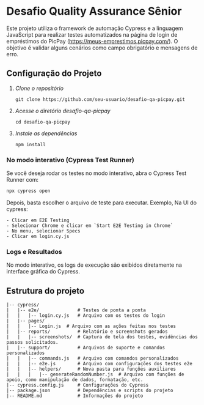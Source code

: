 # Desafio Quality Assurance Sênior
   Este projeto utiliza o framework de automação Cypress e a linguagem JavaScript para realizar testes automatizados na página de login de empréstimos do PicPay (https://meus-emprestimos.picpay.com/). O objetivo é validar alguns cenários como campo obrigatório e mensagens de erro.

## Configuração do Projeto
   1. *Clone o repositório*
      ```
      git clone https://github.com/seu-usuario/desafio-qa-picpay.git
      ```
   2. *Acesse o diretório desafio-qa-picpay*
      ```
      cd desafio-qa-picpay
      ```
   3. *Instale as dependências*
      ```
      npm install
      ```    

### No modo interativo (Cypress Test Runner)

Se você deseja rodar os testes no modo interativo, abra o Cypress Test Runner com:

```bash
npx cypress open
```

Depois, basta escolher o arquivo de teste para executar.
Exemplo, Na UI do cypress:

```
- Clicar em E2E Testing
- Selecionar Chrome e clicar em `Start E2E Testing in Chrome`
- No menu, selecionar Specs
- Clicar em login.cy.js
```

### Logs e Resultados

No modo interativo, os logs de execução são exibidos diretamente na interface gráfica do Cypress.

## Estrutura do projeto
   ```
   |-- cypress/
   |   |-- e2e/              # Testes de ponta a ponta
   |   |   |-- login.cy.js   # Arquivo com os testes do login
   |   |-- pages/
   |   |   |-- Login.js  # Arquivo com as ações feitas nos testes      
   |   |-- reports/          # Relatório e screenshots gerados
   |   |   |-- screenshots/  # Captura de tela dos testes, evidências dos passos solicitados.
   |   |-- support/          # Arquivos de suporte e comandos personalizados
   |   |   |-- commands.js   # Arquivo com comandos personalizados
   |   |   |-- e2e.js        # Arquivo com configurações dos testes e2e
   |   |   |-- helpers/      # Nova pasta para funções auxiliares
   |   |   |   |-- generateRandomNumber.js  # Arquivo com funções de apoio, como manipulação de dados, formatação, etc.
   |-- cypress.config.js     # Configurações do Cypress
   |-- package.json          # Dependências e scripts do projeto
   |-- README.md             # Informações do projeto
   ```
